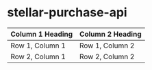 # stellar-purchase-api

| Column 1 Heading | Column 2 Heading |
|------------------|------------------|
| Row 1, Column 1   | Row 1, Column 2   |
| Row 2, Column 1   | Row 2, Column 2   |
